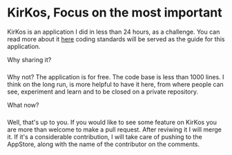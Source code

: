 KirKos, Focus on the most important
======


KirKos is an application I did in less than 24 hours, as a challenge. You can read more about it [here](codeplease.wordpress.com/2013/11/02/kirkos-app-development-under-24h) coding standards will be served as the guide for this application.


Why sharing it?
###

Why not? The application is for free. The code base is less than 1000 lines. I think on the long run, is more helpful to have it here, from where people can see, experiment and learn and to be closed on a private repository.

What now?
###

Well, that's up to you. If you would like to see some feature on KirKos you are more than welcome to make a pull request. After reviwing it I will merge it. If it's a considerable contribution, I will take care of pushing to the AppStore, along with the name of the contributor on the comments. 
